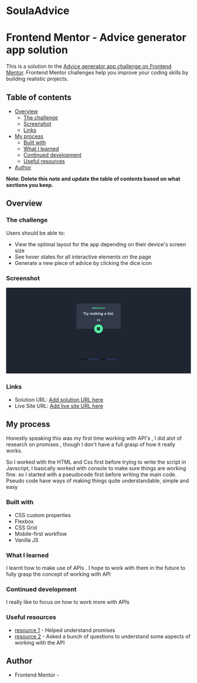 # SoulaAdvice
# Frontend Mentor - Advice generator app solution

This is a solution to the [Advice generator app challenge on Frontend Mentor](https://www.frontendmentor.io/challenges/advice-generator-app-QdUG-13db). Frontend Mentor challenges help you improve your coding skills by building realistic projects.

## Table of contents

- [Overview](#overview)
  - [The challenge](#the-challenge)
  - [Screenshot](#screenshot)
  - [Links](#links)
- [My process](#my-process)
  - [Built with](#built-with)
  - [What I learned](#what-i-learned)
  - [Continued development](#continued-development)
  - [Useful resources](#useful-resources)
- [Author](#author)


**Note: Delete this note and update the table of contents based on what sections you keep.**

## Overview

### The challenge

Users should be able to:

- View the optimal layout for the app depending on their device's screen size
- See hover states for all interactive elements on the page
- Generate a new piece of advice by clicking the dice icon

### Screenshot

![](./images/Screenshot%202023-09-19%20at%2016-24-07%20Frontend%20Mentor%20Advice%20generator%20app.png)


### Links

- Solution URL: [Add solution URL here](https://github.com/SOULBRODA023/SoulaAdvice.git)
- Live Site URL: [Add live site URL here](soula-advice-f6j8wz5r8-soulbroda023.vercel.app)

## My process
Honestly speaking this was my first time working with API's , I did alot of research on promises , though I don't have a full grasp of how it really works.

So I worked with the HTML and Css first before trying to write the script in Javscript, I basically worked with console to make sure things are working fine. 
so I started with a pseudocode first before writing the main code. Pseudo code have ways of making things quite understandable, simple and easy

### Built with

- CSS custom properties
- Flexbox
- CSS Grid
- Mobile-first workflow
- Vanilla JS



### What I learned

I learnt how to make use of APIs . I hope to work with them in the future to fully grasp the concept of working with API

### Continued development

I really like to focus on how to work more with APIs



### Useful resources

- [resource 1](https://www.google.com/url?sa=t&rct=j&q=&esrc=s&source=web&cd=&cad=rja&uact=8&ved=2ahUKEwj5hYi_3reBAxXRiVwKHYD0DAsQwqsBegQIERAB&url=https%3A%2F%2Fwww.youtube.com%2Fwatch%3Fv%3DDHvZLI7Db8E&usg=AOvVaw1JGwzp3UHMkvXk-oFi4UGF&opi=89978449) - Helped understand promises
- [resource 2](https://chatGPT.com) - Asked a bunch of questions to  understand some aspects of working with the API


## Author

- Frontend Mentor - [](https://www.frontendmentor.io/profile/@SOULBRODA023)



